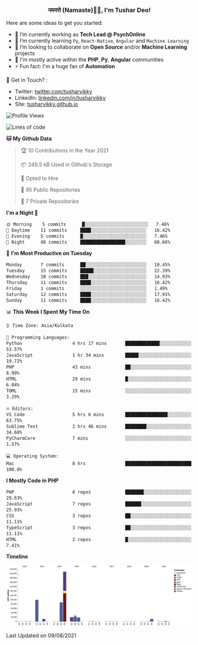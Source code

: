 <h3 align="center">नमस्ते (Namaste)🙏🏻, I'm Tushar Deo!</h3>

Here are some ideas to get you started:

- 🔭 I’m currently working as **Tech Lead @ PsychOnline**
- 🌱 I’m currently learning `Py`, `React-Native`, `Angular` and `Machine Learning`
- 👯 I’m looking to collaborate on **Open Source** and/or **Machine Learning** projects
- 💬 I'm mostly active within the **PHP**, **Py**, **Angular** communities
- ⚡ Fun fact: I'm a huge fan of **Automation**

📣 Get in Touch? :
- Twitter: [twitter.com/tusharvikky](https://twitter.com/tusharvikky)
- LinkedIn: [linkedin.com/in/tusharvikky](https://www.linkedin.com/in/tusharvikky/)
- Site: [tusharvikky.github.io](https://tusharvikky.github.io/)

<!--START_SECTION:waka-->
![Profile Views](http://img.shields.io/badge/Profile%20Views-0-blue)

![Lines of code](https://img.shields.io/badge/From%20Hello%20World%20I%27ve%20Written-514771%20lines%20of%20code-blue)

**🐱 My Github Data** 

> 🏆 10 Contributions in the Year 2021
 > 
> 📦 249.5 kB Used in Github's Storage 
 > 
> 💼 Opted to Hire
 > 
> 📜 95 Public Repositories 
 > 
> 🔑 7 Private Repositories  
 > 
**I'm a Night 🦉** 

```text
🌞 Morning    5 commits      █░░░░░░░░░░░░░░░░░░░░░░░░   7.46% 
🌆 Daytime    11 commits     ████░░░░░░░░░░░░░░░░░░░░░   16.42% 
🌃 Evening    5 commits      █░░░░░░░░░░░░░░░░░░░░░░░░   7.46% 
🌙 Night      46 commits     █████████████████░░░░░░░░   68.66%

```
📅 **I'm Most Productive on Tuesday** 

```text
Monday       7 commits      ██░░░░░░░░░░░░░░░░░░░░░░░   10.45% 
Tuesday      15 commits     █████░░░░░░░░░░░░░░░░░░░░   22.39% 
Wednesday    10 commits     ███░░░░░░░░░░░░░░░░░░░░░░   14.93% 
Thursday     11 commits     ████░░░░░░░░░░░░░░░░░░░░░   16.42% 
Friday       1 commits      ░░░░░░░░░░░░░░░░░░░░░░░░░   1.49% 
Saturday     12 commits     ████░░░░░░░░░░░░░░░░░░░░░   17.91% 
Sunday       11 commits     ████░░░░░░░░░░░░░░░░░░░░░   16.42%

```


📊 **This Week I Spent My Time On** 

```text
⌚︎ Time Zone: Asia/Kolkata

💬 Programming Languages: 
Python                   4 hrs 17 mins       █████████████░░░░░░░░░░░░   53.57% 
JavaScript               1 hr 34 mins        █████░░░░░░░░░░░░░░░░░░░░   19.72% 
PHP                      43 mins             ██░░░░░░░░░░░░░░░░░░░░░░░   8.99% 
HTML                     29 mins             █░░░░░░░░░░░░░░░░░░░░░░░░   6.04% 
TOML                     15 mins             ░░░░░░░░░░░░░░░░░░░░░░░░░   3.29%

🔥 Editors: 
VS Code                  5 hrs 6 mins        ████████████████░░░░░░░░░   63.75% 
Sublime Text             2 hrs 46 mins       ████████░░░░░░░░░░░░░░░░░   34.68% 
PyCharmCore              7 mins              ░░░░░░░░░░░░░░░░░░░░░░░░░   1.57%

💻 Operating System: 
Mac                      8 hrs               █████████████████████████   100.0%

```

**I Mostly Code in PHP** 

```text
PHP                      8 repos             ███████░░░░░░░░░░░░░░░░░░   29.63% 
JavaScript               7 repos             ██████░░░░░░░░░░░░░░░░░░░   25.93% 
CSS                      3 repos             ██░░░░░░░░░░░░░░░░░░░░░░░   11.11% 
TypeScript               3 repos             ██░░░░░░░░░░░░░░░░░░░░░░░   11.11% 
HTML                     2 repos             █░░░░░░░░░░░░░░░░░░░░░░░░   7.41%

```


**Timeline**

![Chart not found](https://raw.githubusercontent.com/tusharvikky/tusharvikky/master/charts/bar_graph.png) 


 Last Updated on 09/08/2021
<!--END_SECTION:waka-->

